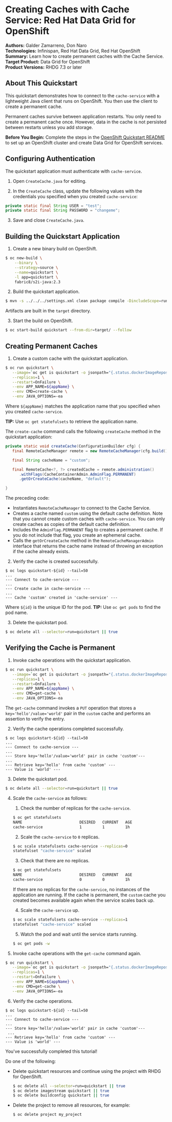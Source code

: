 Creating Caches with Cache Service: Red Hat Data Grid for OpenShift
===================================================================
**Authors:** Galder Zamarreno, Don Naro  
**Technologies:** Infinispan, Red Hat Data Grid, Red Hat OpenShift  
**Summary:** Learn how to create permanent caches with the Cache Service.
**Target Product:** Data Grid for OpenShift  
**Product Versions:** RHDG 7.3 or later

About This Quickstart
---------------------
This quickstart demonstrates how to connect to the `cache-service` with a lightweight Java client that runs on OpenShift. You then use the client to create a permanent cache.

Permanent caches survive between application restarts. You only need to create a permanent cache once. However, data in the cache is not persisted between restarts unless you add storage.

**Before You Begin:** Complete the steps in the [OpenShift Quickstart README](../../README.md) to set up an OpenShift cluster and create Data Grid for OpenShift services.

Configuring Authentication
--------------------------
The quickstart application must authenticate with `cache-service`.

1. Open `CreateCache.java` for editing.

2. In the `CreateCache` class, update the following values with the credentials you specified when you created `cache-service`:
```java
private static final String USER = "test";
private static final String PASSWORD = "changeme";
```

3. Save and close `CreateCache.java`.

Building the Quickstart Application
-----------------------------------
1. Create a new binary build on OpenShift.
```bash
$ oc new-build \
    --binary \
    --strategy=source \
    --name=quickstart \
    -l app=quickstart \
    fabric8/s2i-java:2.3
```

2. Build the quickstart application.
```bash
$ mvn -s ../../../settings.xml clean package compile -DincludeScope=runtime
```
  Artifacts are built in the `target` directory.

3. Start the build on OpenShift.
```bash
$ oc start-build quickstart --from-dir=target/ --follow
```

Creating Permanent Caches
-------------------------
1. Create a custom cache with the quickstart application.
```bash
$ oc run quickstart \
   --image=`oc get is quickstart -o jsonpath="{.status.dockerImageRepository}"` \
   --replicas=1 \
   --restart=OnFailure \
   --env APP_NAME=${appName} \
   --env CMD=create-cache \
   --env JAVA_OPTIONS=-ea
```
  Where `${appName}` matches the application name that you specified when you created `cache-service`.

  **TIP:** Use `oc get statefulsets` to retrieve the application name.

  The `create-cache` command calls the following `createCache` method in the quickstart application:

  ```java
  private static void createCache(ConfigurationBuilder cfg) {
     final RemoteCacheManager remote = new RemoteCacheManager(cfg.build());

     final String cacheName = "custom";

     final RemoteCache<?, ?> createdCache = remote.administration()
        .withFlags(CacheContainerAdmin.AdminFlag.PERMANENT)
        .getOrCreateCache(cacheName, "default");

  }
  ```

  The preceding code:
  - Instantiates `RemoteCacheManager` to connect to the Cache Service.
  - Creates a cache named `custom` using the default cache definition. Note that you cannot create custom caches with `cache-service`. You can only create caches as copies of the default cache definition.
  - Includes the `AdminFlag.PERMANENT` flag to creates a permanent cache. If you do not include that flag, you create an ephemeral cache.
  - Calls the `getOrCreateCache` method in the `RemoteCacheManagerAdmin` interface that returns the cache name instead of throwing an exception if the cache already exists.

2. Verify the cache is created successfully.
```
$ oc logs quickstart-${id} --tail=50
...
--- Connect to cache-service ---
...
--- Create cache in cache-service ---
...
--- Cache 'custom' created in 'cache-service' ---
```
  Where `${id}` is the unique ID for the pod. **TIP:** Use `oc get pods` to find the pod name.

3. Delete the quickstart pod.
```bash
$ oc delete all --selector=run=quickstart || true
```

Verifying the Cache is Permanent
--------------------------------
1. Invoke cache operations with the quickstart application.
```bash
$ oc run quickstart \
   --image=`oc get is quickstart -o jsonpath="{.status.dockerImageRepository}"` \
   --replicas=1 \
   --restart=OnFailure \
   --env APP_NAME=${appName} \
   --env CMD=get-cache \
   --env JAVA_OPTIONS=-ea
```
  The `get-cache` command invokes a `PUT` operation that stores a `key='hello'/value='world'` pair in the `custom` cache and performs an assertion to verify the entry.

2. Verify the cache operations completed successfully.
```
$ oc logs quickstart-${id} --tail=50
...
--- Connect to cache-service ---
...
--- Store key='hello'/value='world' pair in cache 'custom'---
...
--- Retrieve key='hello' from cache 'custom' ---
--- Value is 'world' ---
```

3. Delete the quickstart pod.
```bash
$ oc delete all --selector=run=quickstart || true
```

4. Scale the `cache-service` as follows:

    1. Check the number of replicas for the `cache-service`.
    ```bash
    $ oc get statefulsets
    NAME                         DESIRED   CURRENT   AGE
    cache-service                1         1         1h
    ```

    2. Scale the `cache-service` to `0` replicas.
    ```bash
    $ oc scale statefulsets cache-service --replicas=0
    statefulset "cache-service" scaled
    ```

    3. Check that there are no replicas.
    ```bash
    $ oc get statefulsets
    NAME                         DESIRED   CURRENT   AGE
    cache-service                0         0         1h
    ```

    If there are no replicas for the `cache-service`, no instances of the application are running. If the cache is permanent, the `custom` cache you created becomes available again when the service scales back up.

    4. Scale the `cache-service` up.
    ```bash
    $ oc scale statefulsets cache-service --replicas=1
    statefulset "cache-service" scaled
    ```

    5. Watch the pod and wait until the service starts running.
    ```bash
    $ oc get pods -w
    ```

5. Invoke cache operations with the `get-cache` command again.
```bash
$ oc run quickstart \
   --image=`oc get is quickstart -o jsonpath="{.status.dockerImageRepository}"` \
   --replicas=1 \
   --restart=OnFailure \
   --env APP_NAME=${appName} \
   --env CMD=get-cache \
   --env JAVA_OPTIONS=-ea
```

6. Verify the cache operations.
```
$ oc logs quickstart-${id} --tail=50
...
--- Connect to cache-service ---
...
--- Store key='hello'/value='world' pair in cache 'custom'---
 ...
--- Retrieve key='hello' from cache 'custom' ---
--- Value is 'world' ---
```

  You've successfully completed this tutorial!

  Do one of the following:

  - Delete quickstart resources and continue using the project with RHDG for OpenShift.

    ```bash
    $ oc delete all --selector=run=quickstart || true
    $ oc delete imagestream quickstart || true
    $ oc delete buildconfig quickstart || true
    ```

  - Delete the project to remove all resources, for example:

    ```bash
    $ oc delete project my_project
    ```
